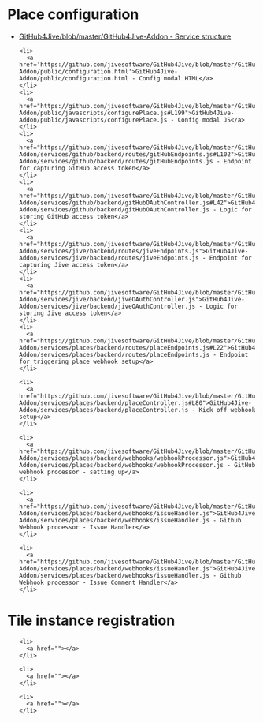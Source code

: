 <h1>Place configuration</h1>
<p>
  <ul>
    <li>
      <a href="https://github.com/jivesoftware/GitHub4Jive/blob/master/GitHub4Jive-Addon">GitHub4Jive/blob/master/GitHub4Jive-Addon - Service structure</a>
    </li>

    <li>  
      <a href='https://github.com/jivesoftware/GitHub4Jive/blob/master/GitHub4Jive-Addon/public/configuration.html'>GitHub4Jive-Addon/public/configuration.html - Config modal HTML</a>
    </li>
    <li>
      <a href="https://github.com/jivesoftware/GitHub4Jive/blob/master/GitHub4Jive-Addon/public/javascripts/configurePlace.js#L199">GitHub4Jive-Addon/public/javascripts/configurePlace.js - Config modal JS</a> 
    </li>
    <li>
      <a href="https://github.com/jivesoftware/GitHub4Jive/blob/master/GitHub4Jive-Addon/services/github/backend/routes/gitHubEndpoints.js#L102">GitHub4Jive-Addon/services/github/backend/routes/gitHubEndpoints.js - Endpoint for capturing GitHub access token</a>
    </li>
    <li>
      <a href="https://github.com/jivesoftware/GitHub4Jive/blob/master/GitHub4Jive-Addon/services/github/backend/gitHubOAuthController.js#L42">GitHub4Jive-Addon/services/github/backend/gitHubOAuthController.js - Logic for storing GitHub access token</a>
    </li>
    <li>
      <a href="https://github.com/jivesoftware/GitHub4Jive/blob/master/GitHub4Jive-Addon/services/jive/backend/routes/jiveEndpoints.js">GitHub4Jive-Addon/services/jive/backend/routes/jiveEndpoints.js - Endpoint for capturing Jive access token</a>
    </li>
    <li>
      <a href="https://github.com/jivesoftware/GitHub4Jive/blob/master/GitHub4Jive-Addon/services/jive/backend/jiveOAuthController.js">GitHub4Jive-Addon/services/jive/backend/jiveOAuthController.js - Logic for storing Jive access token</a>
    </li>
    <li>
      <a href="https://github.com/jivesoftware/GitHub4Jive/blob/master/GitHub4Jive-Addon/services/places/backend/routes/placeEndpoints.js#L22">GitHub4Jive-Addon/services/places/backend/routes/placeEndpoints.js - Endpoint for triggering place webhook setup</a>
    </li>
    
    <li>
      <a href="https://github.com/jivesoftware/GitHub4Jive/blob/master/GitHub4Jive-Addon/services/places/backend/placeController.js#L80">GitHub4Jive-Addon/services/places/backend/placeController.js - Kick off webhook setup</a>
    </li>
    
    <li>
      <a href="https://github.com/jivesoftware/GitHub4Jive/blob/master/GitHub4Jive-Addon/services/places/backend/webhooks/webhookProcessor.js">GitHub4Jive-Addon/services/places/backend/webhooks/webhookProcessor.js - GitHub webhook processor - setting up</a>
    </li>
    
    <li>
      <a href="https://github.com/jivesoftware/GitHub4Jive/blob/master/GitHub4Jive-Addon/services/places/backend/webhooks/issueHandler.js">GitHub4Jive-Addon/services/places/backend/webhooks/issueHandler.js - Github Webhook processor - Issue Handler</a>
    </li>
    
    <li>
      <a href="https://github.com/jivesoftware/GitHub4Jive/blob/master/GitHub4Jive-Addon/services/places/backend/webhooks/issueHandler.js">GitHub4Jive-Addon/services/places/backend/webhooks/issueHandler.js - Github Webhook processor - Issue Comment Handler</a>
    </li>
  </ul>
</p>

<h1>Tile instance registration</h1>
<p>
  <ul>

    <li>
      <a href=""></a>
    </li>

    <li>
      <a href=""></a>
    </li>

    <li>
      <a href=""></a>
    </li>

  </ul>
</p>

